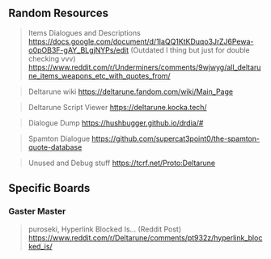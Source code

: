 

## Random Resources

> Items Dialogues and Descriptions 
> https://docs.google.com/document/d/1IaQQ1KtKDuqo3JrZJ6Pewa-o0pOB3F-gAY_BLgjNYPs/edit
> (Outdated I thing but just for double checking vvv)
> https://www.reddit.com/r/Underminers/comments/9wjwyg/all_deltarune_items_weapons_etc_with_quotes_from/

> Deltarune wiki
> https://deltarune.fandom.com/wiki/Main_Page

> Deltarune Script Viewer
> https://deltarune.kocka.tech/

> Dialogue Dump
> https://hushbugger.github.io/drdia/#

> Spamton Dialogue 
> https://github.com/supercat3point0/the-spamton-quote-database

> Unused and Debug stuff
> https://tcrf.net/Proto:Deltarune


## Specific Boards

### Gaster Master

> puroseki, Hyperlink Blocked Is... (Reddit Post)
> https://www.reddit.com/r/Deltarune/comments/pt932z/hyperlink_blocked_is/

